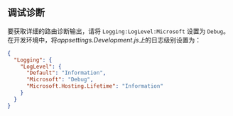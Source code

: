 ## <a name="debug-diagnostics"></a>调试诊断

要获取详细的路由诊断输出，请将 `Logging:LogLevel:Microsoft` 设置为 `Debug`。 在开发环境中，将*appsettings.Development.js上*的日志级别设置为：

```json
{
  "Logging": {
    "LogLevel": {
      "Default": "Information",
      "Microsoft": "Debug",
      "Microsoft.Hosting.Lifetime": "Information"
    }
  }
}
```
